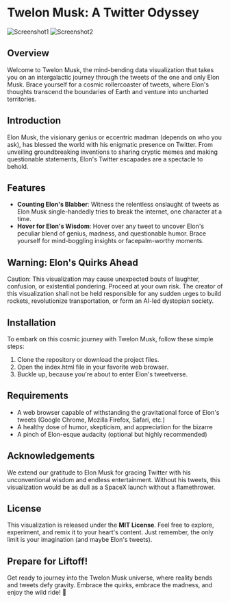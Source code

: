 # Twelon Musk: A Twitter Odyssey

![Screenshot1](https://i.imgur.com/ok0FejJ.png)
![Screenshot2](https://i.imgur.com/1uhBVev.png)

## Overview
Welcome to Twelon Musk, the mind-bending data visualization that takes you on an intergalactic journey through the tweets of the one and only Elon Musk. Brace yourself for a cosmic rollercoaster of tweets, where Elon's thoughts transcend the boundaries of Earth and venture into uncharted territories.

## Introduction
Elon Musk, the visionary genius or eccentric madman (depends on who you ask), has blessed the world with his enigmatic presence on Twitter. From unveiling groundbreaking inventions to sharing cryptic memes and making questionable statements, Elon's Twitter escapades are a spectacle to behold.

## Features
- **Counting Elon's Blabber**: Witness the relentless onslaught of tweets as Elon Musk single-handedly tries to break the internet, one character at a time.
- **Hover for Elon's Wisdom**: Hover over any tweet to uncover Elon's peculiar blend of genius, madness, and questionable humor. Brace yourself for mind-boggling insights or facepalm-worthy moments.

## Warning: Elon's Quirks Ahead
Caution: This visualization may cause unexpected bouts of laughter, confusion, or existential pondering. Proceed at your own risk. The creator of this visualization shall not be held responsible for any sudden urges to build rockets, revolutionize transportation, or form an AI-led dystopian society.

## Installation
To embark on this cosmic journey with Twelon Musk, follow these simple steps:
1. Clone the repository or download the project files.
2. Open the index.html file in your favorite web browser.
3. Buckle up, because you're about to enter Elon's tweetverse.

## Requirements
- A web browser capable of withstanding the gravitational force of Elon's tweets (Google Chrome, Mozilla Firefox, Safari, etc.)
- A healthy dose of humor, skepticism, and appreciation for the bizarre
- A pinch of Elon-esque audacity (optional but highly recommended)

## Acknowledgements
We extend our gratitude to Elon Musk for gracing Twitter with his unconventional wisdom and endless entertainment. Without his tweets, this visualization would be as dull as a SpaceX launch without a flamethrower.

## License
This visualization is released under the **MIT License**. Feel free to explore, experiment, and remix it to your heart's content. Just remember, the only limit is your imagination (and maybe Elon's tweets).

## Prepare for Liftoff!
Get ready to journey into the Twelon Musk universe, where reality bends and tweets defy gravity. Embrace the quirks, embrace the madness, and enjoy the wild ride! 🚀
